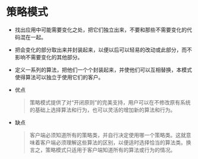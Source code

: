# 策略模式
* 找出应用中可能需要变化之处，把它们独立出来，不要和那些不需要变化的代码混在一起。  

* 把会变化的部分取出来并封装起来，以便以后可以轻易的改动或此部分，而不影响不需要变化的其他部分。  

* 定义一系列的算法，把他们一个个封装起来，并使他们可以互相替换，本模式使得算法可以独立于使用它们的客户。  

* 优点
  > 策略模式提供了对“开闭原则”的完美支持，用户可以在不修改原有系统的基础上选择算法和行为，也可以灵活的增加新的算法和行为。  

* 缺点
  > 客户端必须知道所有的策略类，并自行决定使用哪一个策略类。这就意味着客户端必须理解这些算法的区别，以便适时选择恰当的算法类。换言之，策略模式只适用于客户端知道所有的算法或行为的情况。 
